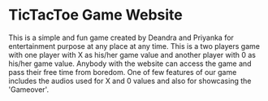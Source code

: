 # TicTacToe Game Website
This is a simple and fun game created by Deandra and Priyanka for entertainment purpose at any place at any time.
This is a two players game with one player with X as his/her game value and another player with 0 as his/her game value.
Anybody with the website can access the game and pass their free time from boredom.
One of few features of our game includes the audios used for X and 0 values and also for showcasing the 'Gameover'.
